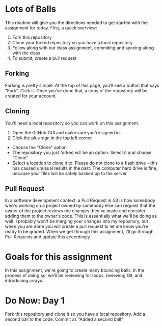 # Lots of Balls

This readme will give you the directions needed to get started with the assignment for today.
First, a quick overview:
 1. Fork this repository
 2. Clone your forked repository so you have a local repository
 3. Follow along with our class assignment, commiting and syncing along with the class
 4. To submit, create a pull request

## Forking
Forking is pretty simple. At the top of this page, you'll see a button that says "Fork". Click it. Once you've done that, a copy of the repository will be created for your account.

## Cloning
You'll need a local repository so you can work on this assignment.
 1. Open the GitHub GUI and make sure you're signed in.
 2. Click the plus sign in the top left corner
  * Choose the "Clone" option
  * The repository you just forked will be an option. Select it and choose "Clone"
  * Select a location to clone it to. Please do not clone to a flash drive - this has caused unusual results in the past. The computer hard drive is fine, because your files will be safely backed up to the server

## Pull Request
In a software development context, a Pull Request in Git is how somebody who's working on a project owned by somebody else can request that the owner of the project reviews the changes they've made and consider adding them to the owner's code. This is essentially what we'll be doing as well. I probably won't be merging your changes into my repository, but when you are done you will create a pull request to let me know you're ready to be graded. When we get through this assignment, I'll go through Pull Requests and update this accordingly

# Goals for this assignment
In this assignment, we're going to create many bouncing balls. In the process of doing so, we'll be reviewing for loops, reviewing Git, and introducing arrays.

# Do Now: Day 1
Fork this repository and clone it so you have a local repository. Add a second ball to the code. Commit as "Added a second ball"
